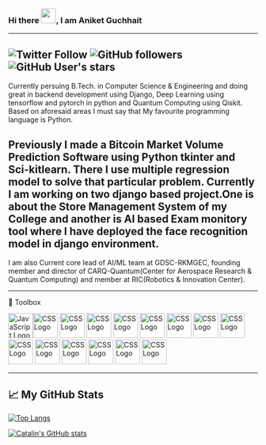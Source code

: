 ### Hi there <img src="https://raw.githubusercontent.com/MartinHeinz/MartinHeinz/master/wave.gif" width="30px">, I am Aniket Guchhait
---
## <img alt="Twitter Follow" src="https://img.shields.io/twitter/follow/CseAniket?style=social"> <img alt="GitHub followers" src="https://img.shields.io/github/followers/aniketrox?style=social">  <img alt="GitHub User's stars" src="https://img.shields.io/github/stars/aniketrox?style=social">


Currently persuing B.Tech. in Computer Science & Engineering and doing great in backend development using Django, Deep Learning using tensorflow and pytorch in python and Quantum Computing using Qiskit.
Based on aforesaid areas I must say that My favourite programming language is Python.

Previously I made a Bitcoin Market Volume Prediction Software using Python tkinter and Sci-kitlearn. There I use multiple regression model to solve that particular problem.
Currently I am working on two django based project.One is about the Store Management System of my College and another is AI based Exam monitory tool where I have deployed the face recognition model in django environment.
--
I am also Current core lead of AI/ML team at GDSC-RKMGEC, founding member and director of CARQ-Quantum(Center for Aerospace Research & Quantum Computing) and member at RIC(Robotics & Innovation Center).

---

🧰 Toolbox

<img src="https://s3.dualstack.us-east-2.amazonaws.com/pythondotorg-assets/media/community/logos/python-logo-only.png" alt="JavaScript Logo" width="50" height="50"/><img src="https://static.djangoproject.com/img/logos/django-logo-negative.svg" alt="CSS Logo" width="50" height="50"/>
<img src="https://upload.wikimedia.org/wikipedia/commons/1/18/C_Programming_Language.svg" alt="CSS Logo" width="50" height="50"/>
<img src="https://upload.wikimedia.org/wikipedia/commons/6/61/HTML5_logo_and_wordmark.svg" alt="CSS Logo" width="50" height="50"/>
<img src="https://upload.wikimedia.org/wikipedia/commons/d/d5/CSS3_logo_and_wordmark.svg" alt="CSS Logo" width="50" height="50"/>
<img src="https://upload.wikimedia.org/wikipedia/commons/0/0a/MySQL_textlogo.svg" alt="CSS Logo" width="50" height="50"/>
<img src="https://upload.wikimedia.org/wikipedia/commons/3/38/SQLite370.svg" alt="CSS Logo" width="50" height="50"/>
<img src="https://upload.wikimedia.org/wikipedia/commons/e/e0/Git-logo.svg" alt="CSS Logo" width="50" height="50"/>
<img src="https://upload.wikimedia.org/wikipedia/commons/9/91/Octicons-mark-github.svg" alt="CSS Logo" width="50" height="50"/>
<img src="https://upload.wikimedia.org/wikipedia/commons/3/31/NumPy_logo_2020.svg" alt="CSS Logo" width="50" height="50"/>
<img src="https://upload.wikimedia.org/wikipedia/commons/e/ed/Pandas_logo.svg" alt="CSS Logo" width="50" height="50"/>
<img src="https://upload.wikimedia.org/wikipedia/commons/0/05/Scikit_learn_logo_small.svg" alt="CSS Logo" width="50" height="50"/>
<img src="https://upload.wikimedia.org/wikipedia/commons/2/2d/Tensorflow_logo.svg" alt="CSS Logo" width="50" height="50"/>
<img src="https://upload.wikimedia.org/wikipedia/commons/a/ae/Keras_logo.svg" alt="CSS Logo" width="50" height="50"/>
<img src="https://upload.wikimedia.org/wikipedia/commons/1/10/PyTorch_logo_icon.svg" alt="CSS Logo" width="50" height="50"/>


---

## &#x1f4c8; My GitHub Stats

[![Top Langs](https://github-readme-stats.vercel.app/api/top-langs/?username=aniketrox&hide=html&theme=radical)](https://github.com/anuraghazra/github-readme-stats)

[![Catalin's GitHub stats](https://github-readme-stats.vercel.app/api?username=aniketrox&theme=radical)](https://github.com/anuraghazra/github-readme-stats)
